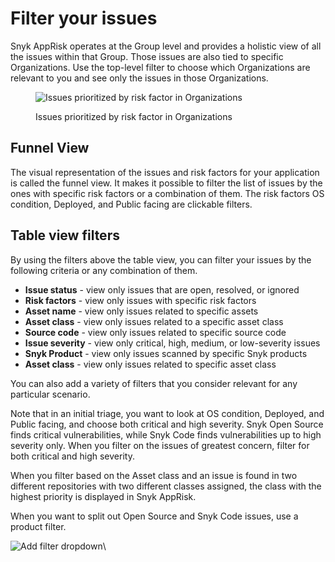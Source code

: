 # Filter your issues

Snyk AppRisk operates at the Group level and provides a holistic view of all the issues within that Group. Those issues are also tied to specific Organizations. Use the top-level filter to choose which Organizations are relevant to you and see only the issues in those Organizations.

<figure><img src="https://lh4.googleusercontent.com/paOzhXTtTM0VSwRKzKplmg5SuWbbbK68uyiQPP6kQ2xilPjMfchcpactt13_3_Ok1ARsxX2YLdswXK0mWnv6YLZxSHXaAbEujEqiR-ewasTJvTO9N28oIATX6eovT6yTdGOHt2D3W5AM2IhQLFyIupc" alt="Issues prioritized by risk factor in Organizations"><figcaption><p>Issues prioritized by risk factor in Organizations</p></figcaption></figure>

## Funnel View

The visual representation of the issues and risk factors for your application is called the funnel view. It makes it possible to filter the list of issues by the ones with specific risk factors or a combination of them. The risk factors OS condition, Deployed, and Public facing are clickable filters.

## Table view filters

By using the filters above the table view, you can filter your issues by the following criteria or any combination of them.

* **Issue status** - view only issues that are open, resolved, or ignored
* **Risk factors** - view only issues with specific risk factors
* **Asset name** - view only issues related to specific assets
* **Asset class** - view only issues related to a specific asset class
* **Source code** - view only issues related to specific source code
* **Issue severity** - view only critical, high, medium, or low-severity issues
* **Snyk Product** - view only issues scanned by specific Snyk products
* **Asset class** - view only issues related to specific asset class

You can also add a variety of filters that you consider relevant for any particular scenario.

Note that in an initial triage, you want to look at OS condition, Deployed, and Public facing, and choose both critical and high severity. Snyk Open Source finds critical vulnerabilities, while Snyk Code finds vulnerabilities up to high severity only. When you filter on the issues of greatest concern, filter for both critical and high severity.

When you filter based on the Asset class and an issue is found in two different repositories with two different classes assigned, the class with the highest priority is displayed in Snyk AppRisk.

When you want to split out Open Source and Snyk Code issues, use a product filter.

![Add filter dropdown](<../../../../.gitbook/assets/Screenshot 2023-07-12 at 02.07.21.png>)\
